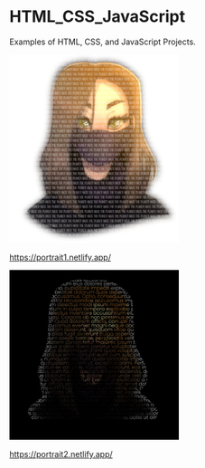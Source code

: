 # HTML_CSS_JavaScript
Examples of HTML, CSS, and JavaScript Projects.

<img src="https://github.com/ahanna334/HTML_CSS_JavaScript/blob/main/portrait/2.jpg" width="300" height="333">

https://portrait1.netlify.app/


<img src="https://github.com/ahanna334/HTML_CSS_JavaScript/blob/main/portrait/1.png" width="300" height="300">

https://portrait2.netlify.app/


